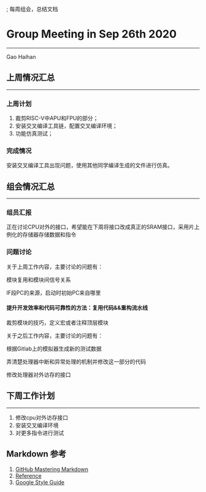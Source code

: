 ; 每周组会，总结文档
# Group Meeting in Sep 26th 2020
------------------------------

Gao Haihan

## 上周情况汇总
--------------
### 上周计划

1. 裁剪RISC-V中APU和FPU的部分；
1. 安装交叉编译工具链，配置交叉编译环境；
1. 功能仿真测试；

### 完成情况

安装交叉编译工具出现问题，使用其他同学编译生成的文件进行仿真。

## 组会情况汇总
--------------
### 组员汇报

正在讨论CPU对外的接口，希望能在下周将接口改成真正的SRAM接口，采用片上例化的存储器存储数据和指令

### 问题讨论

关于上周工作内容，主要讨论的问题有：

模块复用和模块间信号关系

IF段PC的来源，启动时初始PC来自哪里

#### 提升开发效率和代码可靠性的方法：复用代码&&重构流水线

裁剪模块的技巧，定义宏或者注释顶层模块

关于之后工作内容，主要讨论的问题有：

根据Gitlab上的模拟器生成新的测试数据

弄清楚处理器中断和异常处理的机制并修改这一部分的代码

修改处理器对外访存的接口

## 下周工作计划
--------------
1. 修改cpu对外访存接口
1. 安装交叉编译环境
1. 对更多指令进行测试

## Markdown 参考

1. [GitHub Mastering Markdown](https://guides.github.com/features/mastering-markdown/)
1. [Reference](https://daringfireball.net/projects/markdown/syntax)
1. [Google Style Guide](https://google.github.io/styleguide/docguide/style.html)